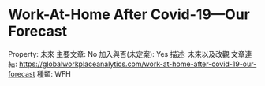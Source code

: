 # Work-At-Home After Covid-19—Our Forecast

Property: 未來
主要文章: No
加入與否(未定案): Yes
描述: 未來以及改觀
文章連結: https://globalworkplaceanalytics.com/work-at-home-after-covid-19-our-forecast
種類: WFH